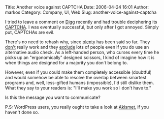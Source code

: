 Title: Another voice against CAPTCHA
Date: 2006-04-24 16:01
Author: markos
Category: Company, UI, Web
Slug: another-voice-against-captcha

I tried to leave a comment on [Digg](http://www.digg.com/) recently and
had trouble deciphering its
[CAPTCHA](http://en.wikipedia.org/wiki/Captcha). I was eventually
successful, but only after I got annoyed. Simply put, CAPTCHAs are evil.

There's no need to rehash why, since
[plenty](http://www.google.com/search?q=captcha+accessibility) has been
said so far. They [don't](http://www.w3.org/TR/turingtest/) really work
and they [exclude](http://en.wikipedia.org/wiki/Captcha#Accessibility)
lots of people even if you do use an alternative audio check. As a
left-handed person, who curses every time he picks up an "ergonomically"
designed scissors, I kind of imagine how it is when things are designed
for a majority you don't belong to.

However, even if you could make them completely accessible (doubtful)
and would somehow be able to resolve the overlap between smartest
programs and, well, less-gifted humans (impossible), I'd still dislike
them. What they say to your readers is: "I'll make you work so I don't
have to."

Is this the message you want to communicate?

P.S: WordPress users, you really ought to take a look at
[Akismet](http://akismet.com/), if you haven't done so.

